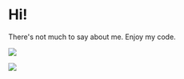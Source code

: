 # Hi!

There's not much to say about me. Enjoy my code.

[![](https://github-readme-stats.vercel.app/api?username=turnip32&show_icons=true&theme=radical)](https://github.com/anuraghazra/github-readme-stats)

[![](https://github-readme-stats.vercel.app/api/top-langs/?username=turnip32&theme=radical)](https://github.com/anuraghazra/github-readme-stats)

